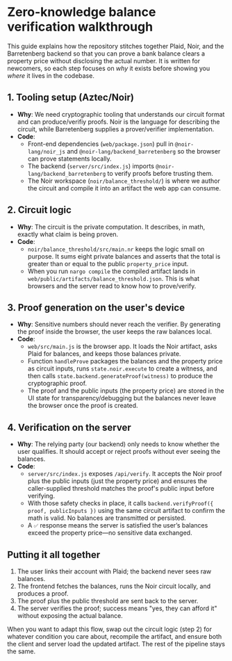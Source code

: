 # Zero-knowledge balance verification walkthrough

This guide explains how the repository stitches together Plaid, Noir, and the Barretenberg backend so that you can prove a bank balance clears a property price without disclosing the actual number. It is written for newcomers, so each step focuses on *why* it exists before showing you *where* it lives in the codebase.

## 1. Tooling setup (Aztec/Noir)

- **Why**: We need cryptographic tooling that understands our circuit format and can produce/verifiy proofs. Noir is the language for describing the circuit, while Barretenberg supplies a prover/verifier implementation.
- **Code**:
  - Front-end dependencies (`web/package.json`) pull in `@noir-lang/noir_js` and `@noir-lang/backend_barretenberg` so the browser can prove statements locally.
  - The backend (`server/src/index.js`) imports `@noir-lang/backend_barretenberg` to verify proofs before trusting them.
  - The Noir workspace (`noir/balance_threshold/`) is where we author the circuit and compile it into an artifact the web app can consume.

## 2. Circuit logic

- **Why**: The circuit is the private computation. It describes, in math, exactly what claim is being proven.
- **Code**:
  - `noir/balance_threshold/src/main.nr` keeps the logic small on purpose. It sums eight private balances and asserts that the total is greater than or equal to the public `property_price` input.
  - When you run `nargo compile` the compiled artifact lands in `web/public/artifacts/balance_threshold.json`. This is what browsers and the server read to know how to prove/verify.

## 3. Proof generation on the user's device

- **Why**: Sensitive numbers should never reach the verifier. By generating the proof inside the browser, the user keeps the raw balances local.
- **Code**:
  - `web/src/main.js` is the browser app. It loads the Noir artifact, asks Plaid for balances, and keeps those balances private.
  - Function `handleProve` packages the balances and the property price as circuit inputs, runs `state.noir.execute` to create a witness, and then calls `state.backend.generateProof(witness)` to produce the cryptographic proof.
  - The proof and the public inputs (the property price) are stored in the UI state for transparency/debugging but the balances never leave the browser once the proof is created.

## 4. Verification on the server

- **Why**: The relying party (our backend) only needs to know whether the user qualifies. It should accept or reject proofs without ever seeing the balances.
- **Code**:
  - `server/src/index.js` exposes `/api/verify`. It accepts the Noir proof plus the public inputs (just the property price) and ensures the caller-supplied threshold matches the proof's public input before verifying.
  - With those safety checks in place, it calls `backend.verifyProof({ proof, publicInputs })` using the same circuit artifact to confirm the math is valid. No balances are transmitted or persisted.
  - A `✅` response means the server is satisfied the user’s balances exceed the property price—no sensitive data exchanged.

## Putting it all together

1. The user links their account with Plaid; the backend never sees raw balances.
2. The frontend fetches the balances, runs the Noir circuit locally, and produces a proof.
3. The proof plus the public threshold are sent back to the server.
4. The server verifies the proof; success means "yes, they can afford it" without exposing the actual balance.

When you want to adapt this flow, swap out the circuit logic (step 2) for whatever condition you care about, recompile the artifact, and ensure both the client and server load the updated artifact. The rest of the pipeline stays the same.
